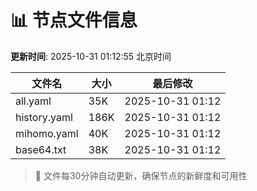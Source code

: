 # 📊 节点文件信息

**更新时间**: 2025-10-31 01:12:55 北京时间

| 文件名 | 大小 | 最后修改 |
|--------|------|----------|
| all.yaml | 35K | 2025-10-31 01:12 |
| history.yaml | 186K | 2025-10-31 01:12 |
| mihomo.yaml | 40K | 2025-10-31 01:12 |
| base64.txt | 38K | 2025-10-31 01:12 |

> 🔄 文件每30分钟自动更新，确保节点的新鲜度和可用性
